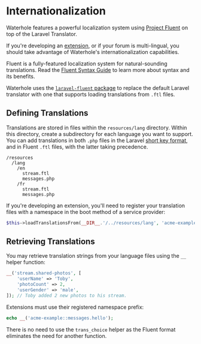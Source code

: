 # Internationalization

Waterhole features a powerful localization system using [Project Fluent](https://projectfluent.org) on top of the Laravel Translator.

If you're developing an [extension](./distribution.md), or if your forum is multi-lingual, you should take advantage of Waterhole's internationalization capabilities.

Fluent is a fully-featured localization system for natural-sounding translations. Read the [Fluent Syntax Guide](https://projectfluent.org/fluent/guide/) to learn more about syntax and its benefits.

Waterhole uses the [`laravel-fluent` package](https://github.com/jrmajor/laravel-fluent) to replace the default Laravel translator with one that supports loading translations from `.ftl` files.

## Defining Translations

Translations are stored in files within the `resources/lang` directory. Within this directory, create a subdirectory for each language you want to support. You can add translations in both `.php` files in the Laravel [short key format](https://laravel.com/docs/10.x/localization#using-short-keys), and in Fluent `.ftl` files, with the latter taking precedence.

```
/resources
  /lang
    /en
      stream.ftl
      messages.php
    /fr
      stream.ftl
      messages.php
```

If you're developing an extension, you'll need to register your translation files with a namespace in the boot method of a service provider:

```php
$this->loadTranslationsFrom(__DIR__.'/../resources/lang', 'acme-example');
```

## Retrieving Translations

You may retrieve translation strings from your language files using the `__` helper function:

```php
__('stream.shared-photos', [
    'userName' => 'Toby',
    'photoCount' => 2,
    'userGender' => 'male',
]); // Toby added 2 new photos to his stream.
```

Extensions must use their registered namespace prefix:

```php
echo __('acme-example::messages.hello');
```

There is no need to use the `trans_choice` helper as the Fluent format eliminates the need for another function.
